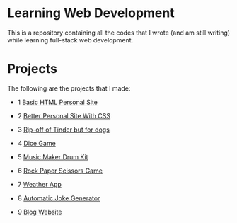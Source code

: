 # Learning Web Development

This is a repository containing all the codes that I wrote (and am still writing) while learning full-stack web development.

# Projects

The following are the projects that I made:

- 1 [Basic HTML Personal Site](https://IAmMaulik.github.io/Learning_Web_Dev/01.%20Personal%20Site/site.html)

- 2 [Better Personal Site With CSS](https://IAmMaulik.github.io/Learning_Web_Dev/02.%20CSS%20Personal%20Site)

- 3 [Rip-off of Tinder but for dogs](https://IAmMaulik.github.io/Learning_Web_Dev/04.%20TinDog)

- 4 [Dice Game](https://IAmMaulik.github.io/Learning_Web_Dev/06.%20Dice%20Game/)

- 5 [Music Maker Drum Kit](https://IAmMaulik.github.io/Learning_Web_Dev/07.%20GarageBand%20Clone)

- 6 [Rock Paper Scissors Game](https://IAmMaulik.github.io/Learning_Web_Dev/08.%20Rock-Paper-Scissors)

- 7 [Weather App](https://iammaulik.github.io/weatherapp)

- 8 [Automatic Joke Generator](https://iammaulik.github.io/Learning_Web_Dev/15.%20Joke-Generator)

- 9 [Blog Website](https://maulik-shah-blog.herokuapp.com/)
